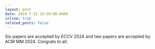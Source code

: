 ```yaml
---
layout: post
date: 2024-7-15 15:59:00-0400
inline: true
related_posts: false
---
```


Six papers are accepted by ECCV 2024 and two papers are accepted by ACM MM 2024. Congrats to all.
